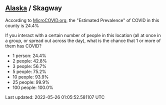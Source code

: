 
## [Alaska](/united-states/alaska) / Skagway

According to [MicroCOVID.org](http://microcovid.org),
the "Estimated Prevalence" of COVID in this county is 24.4%

If you interact with a certain number of people in this location
(all at once in a group, or spread out across the day), what is the chance that
1 or more of them has COVID?

- 1 person: 24.4%
- 2 people: 42.8%
- 3 people: 56.7%
- 5 people: 75.2%
- 10 people: 93.9%
- 25 people: 99.9%
- 100 people: 100.0%

Last updated: 2022-05-26 01:05:52.581107 UTC
